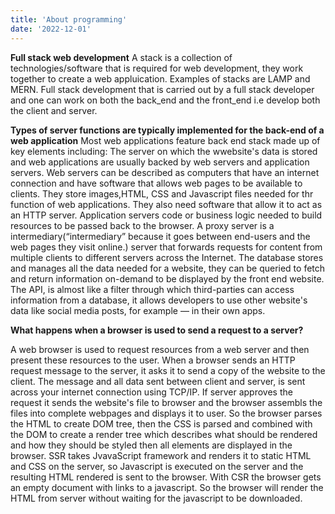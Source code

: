 ```yaml
---
title: 'About programming'
date: '2022-12-01'
---
```


**Full stack web development**
A stack is a collection of technologies/software that is required for web development, they work together to create a web appluication. Examples of stacks are LAMP and MERN. Full stack development that is carried out by a full stack developer and one can work on both the back_end and the front_end i.e develop both the client and server.

**Types of server functions are typically implemented for the back-end of a web application**
Most web applications feature back end stack made up of key elements including: The server on which the wwebsite's data is stored and web applications are usually backed by web servers and application servers. Web servers can be described as computers that have an internet connection and have software that allows web pages to be available to clients. They store images,HTML, CSS and Javascript files needed for thr function of web applications. They also need software that allow it to act as an HTTP server. Application servers code or business logic needed to build resources to be passed back to the browser. A proxy server is a intermediary(“intermediary” because it goes between end-users and the web pages they visit online.) server that forwards requests for content from multiple clients to different servers across the Internet. The database stores and manages all the data needed for a website, they can be queried to fetch and return information on-demand to be displayed by the front end website. The API, is almost like a filter through which third-parties can access information from a database, it allows developers to use other website's data like social media posts, for example — in their own apps.

**What happens when a browser is used to send a request to a server?**

A web browser is used to request resources from a web server and then present these resources to the user. When a browser sends an HTTP request message to the server, it asks it to send a copy of the website to the client. The message and all data sent between client and server, is sent across your internet connection using TCP/IP. If server approves the request it sends the website's file to browser and the browser assembls the files into complete webpages and displays it to user. So the browser parses the HTML to create DOM tree, then the CSS is parsed and combined with the DOM to create a render tree which describes what should be rendered and how they should be styled then all elements are displayed in the browser. SSR takes JvavaScript framework and renders it to static HTML and CSS on the server, so Javascript is executed on the server and the resulting HTML rendered is sent to the browser. With CSR the browser gets an empty document with links to a javascript. So the browser will render the HTML from server without waiting for the javascript to be downloaded.

